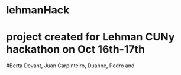 # lehmanHack
# project created for Lehman CUNy hackathon on Oct 16th-17th 
#Berta Devant, Juan Carpinteiro, Duahne, Pedro and 
